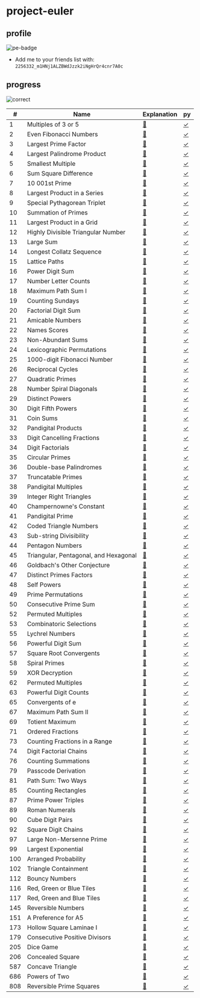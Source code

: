 # project-euler

## profile

![pe-badge](https://projecteuler.net/profile/haklee.png)

- Add me to your friends list with: `2256332_m1HNj1ALZBWdJzzk2iNgHrQr4cnr7A0c`

## progress

![correct](https://projecteuler.net/images/clipart/answer_correct.png)

| #  | Name | Explanation | py |
|----|------|-------------|----|
|1   |Multiples of 3 or 5|[📄](pe/1.md)|[✓](pe/1.py)|
|2   |Even Fibonacci Numbers|[📄](pe/2.md)|[✓](pe/2.py)|
|3   |Largest Prime Factor|[📄](pe/3.md)|[✓](pe/3.py)|
|4   |Largest Palindrome Product|[📄](pe/4.md)|[✓](pe/4.py)|
|5   |Smallest Multiple|[📄](pe/5.md)|[✓](pe/5.py)|
|6   |Sum Square Difference|[📄](pe/6.md)|[✓](pe/6.py)|
|7   |10 001st Prime|[📄](pe/7.md)|[✓](pe/7.py)|
|8   |Largest Product in a Series|[📄](pe/8.md)|[✓](pe/8.py)|
|9   |Special Pythagorean Triplet|[📄](pe/9.md)|[✓](pe/9.py)|
|10  |Summation of Primes|[📄](pe/10.md)|[✓](pe/10.py)|
|11  |Largest Product in a Grid|[📄](pe/11.md)|[✓](pe/11.py)|
|12  |Highly Divisible Triangular Number|[📄](pe/12.md)|[✓](pe/12.py)|
|13  |Large Sum|[📄](pe/13.md)|[✓](pe/13.py)|
|14  |Longest Collatz Sequence|[📄](pe/14.md)|[✓](pe/14.py)|
|15  |Lattice Paths|[📄](pe/15.md)|[✓](pe/15.py)|
|16  |Power Digit Sum|[📄](pe/16.md)|[✓](pe/16.py)|
|17  |Number Letter Counts|[📄](pe/17.md)|[✓](pe/17.py)|
|18  |Maximum Path Sum I|[📄](pe/18.md)|[✓](pe/18.py)|
|19  |Counting Sundays|[📄](pe/19.md)|[✓](pe/19.py)|
|20  |Factorial Digit Sum|[📄](pe/20.md)|[✓](pe/20.py)|
|21  |Amicable Numbers|[📄](pe/21.md)|[✓](pe/21.py)|
|22  |Names Scores|[📄](pe/22.md)|[✓](pe/22.py)|
|23  |Non-Abundant Sums|[📄](pe/23.md)|[✓](pe/23.py)|
|24  |Lexicographic Permutations|[📄](pe/24.md)|[✓](pe/24.py)|
|25  |1000-digit Fibonacci Number|[📄](pe/25.md)|[✓](pe/25.py)|
|26  |Reciprocal Cycles|[📄](pe/26.md)|[✓](pe/26.py)|
|27  |Quadratic Primes|[📄](pe/27.md)|[✓](pe/27.py)|
|28  |Number Spiral Diagonals|[📄](pe/28.md)|[✓](pe/28.py)|
|29  |Distinct Powers|[📄](pe/29.md)|[✓](pe/29.py)|
|30  |Digit Fifth Powers|[📄](pe/30.md)|[✓](pe/30.py)|
|31  |Coin Sums|[📄](pe/31.md)|[✓](pe/31.py)|
|32  |Pandigital Products|[📄](pe/32.md)|[✓](pe/32.py)|
|33  |Digit Cancelling Fractions|[📄](pe/33.md)|[✓](pe/33.py)|
|34  |Digit Factorials|[📄](pe/34.md)|[✓](pe/34.py)|
|35  |Circular Primes|[📄](pe/35.md)|[✓](pe/35.py)|
|36  |Double-base Palindromes|[📄](pe/36.md)|[✓](pe/36.py)|
|37  |Truncatable Primes|[📄](pe/37.md)|[✓](pe/37.py)|
|38  |Pandigital Multiples|[📄](pe/38.md)|[✓](pe/38.py)|
|39  |Integer Right Triangles|[📄](pe/39.md)|[✓](pe/39.py)|
|40  |Champernowne's Constant|[📄](pe/40.md)|[✓](pe/40.py)|
|41  |Pandigital Prime|[📄](pe/41.md)|[✓](pe/41.py)|
|42  |Coded Triangle Numbers|[📄](pe/42.md)|[✓](pe/42.py)|
|43  |Sub-string Divisibility|[📄](pe/43.md)|[✓](pe/43.py)|
|44  |Pentagon Numbers|[📄](pe/44.md)|[✓](pe/44.py)|
|45  |Triangular, Pentagonal, and Hexagonal|[📄](pe/45.md)|[✓](pe/45.py)|
|46  |Goldbach's Other Conjecture|[📄](pe/46.md)|[✓](pe/46.py)|
|47  |Distinct Primes Factors|[📄](pe/47.md)|[✓](pe/47.py)|
|48  |Self Powers|[📄](pe/48.md)|[✓](pe/48.py)|
|49  |Prime Permutations|[📄](pe/49.md)|[✓](pe/49.py)|
|50  |Consecutive Prime Sum|[📄](pe/50.md)|[✓](pe/50.py)|
|52  |Permuted Multiples|[📄](pe/52.md)|[✓](pe/52.py)|
|53  |Combinatoric Selections|[📄](pe/53.md)|[✓](pe/53.py)|
|55  |Lychrel Numbers|[📄](pe/55.md)|[✓](pe/55.py)|
|56  |Powerful Digit Sum|[📄](pe/56.md)|[✓](pe/56.py)|
|57  |Square Root Convergents|[📄](pe/57.md)|[✓](pe/57.py)|
|58  |Spiral Primes|[📄](pe/58.md)|[✓](pe/58.py)|
|59  |XOR Decryption|[📄](pe/59.md)|[✓](pe/59.py)|
|62  |Permuted Multiples|[📄](pe/62.md)|[✓](pe/62.py)|
|63  |Powerful Digit Counts|[📄](pe/63.md)|[✓](pe/63.py)|
|65  |Convergents of e|[📄](pe/65.md)|[✓](pe/65.py)|
|67  |Maximum Path Sum II|[📄](pe/67.md)|[✓](pe/67.py)|
|69  |Totient Maximum|[📄](pe/69.md)|[✓](pe/69.py)|
|71  |Ordered Fractions|[📄](pe/71.md)|[✓](pe/71.py)|
|73  |Counting Fractions in a Range|[📄](pe/73.md)|[✓](pe/73.py)|
|74  |Digit Factorial Chains|[📄](pe/74.md)|[✓](pe/74.py)|
|76  |Counting Summations|[📄](pe/76.md)|[✓](pe/76.py)|
|79  |Passcode Derivation|[📄](pe/79.md)|[✓](pe/79.py)|
|81  |Path Sum: Two Ways|[📄](pe/81.md)|[✓](pe/81.py)|
|85  |Counting Rectangles|[📄](pe/85.md)|[✓](pe/85.py)|
|87  |Prime Power Triples|[📄](pe/87.md)|[✓](pe/87.py)|
|89  |Roman Numerals|[📄](pe/89.md)|[✓](pe/89.py)|
|90  |Cube Digit Pairs|[📄](pe/90.md)|[✓](pe/90.py)|
|92  |Square Digit Chains|[📄](pe/92.md)|[✓](pe/92.py)|
|97  |Large Non-Mersenne Prime|[📄](pe/97.md)|[✓](pe/97.py)|
|99  |Largest Exponential|[📄](pe/99.md)|[✓](pe/99.py)|
|100 |Arranged Probability|[📄](pe/100.md)|[✓](pe/100.py)|
|102 |Triangle Containment|[📄](pe/102.md)|[✓](pe/102.py)|
|112 |Bouncy Numbers|[📄](pe/112.md)|[✓](pe/112.py)|
|116 |Red, Green or Blue Tiles|[📄](pe/116.md)|[✓](pe/116.py)|
|117 |Red, Green and Blue Tiles|[📄](pe/117.md)|[✓](pe/117.py)|
|145 |Reversible Numbers|[📄](pe/145.md)|[✓](pe/145.py)|
|151 |A Preference for A5|[📄](pe/151.md)|[✓](pe/151.py)|
|173 |Hollow Square Laminae I|[📄](pe/173.md)|[✓](pe/173.py)|
|179 |Consecutive Positive Divisors|[📄](pe/179.md)|[✓](pe/179.py)|
|205 |Dice Game|[📄](pe/205.md)|[✓](pe/205.py)|
|206 |Concealed Square|[📄](pe/206.md)|[✓](pe/206.py)|
|587 |Concave Triangle|[📄](pe/587.md)|[✓](pe/587.py)|
|686 |Powers of Two|[📄](pe/686.md)|[✓](pe/686.py)|
|808 |Reversible Prime Squares|[📄](pe/808.md)|[✓](pe/808.py)|
